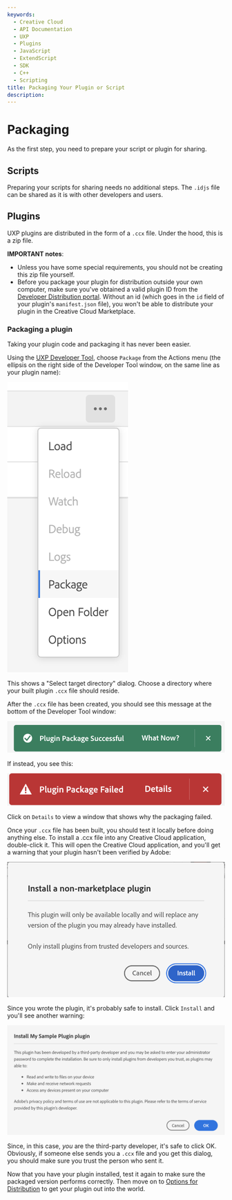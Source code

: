 ```yaml
---
keywords:
  - Creative Cloud
  - API Documentation
  - UXP
  - Plugins
  - JavaScript
  - ExtendScript
  - SDK
  - C++
  - Scripting
title: Packaging Your Plugin or Script
description:
---
```


# Packaging 
As the first step, you need to prepare your script or plugin for sharing.

## Scripts
Preparing your scripts for sharing needs no additional steps. The `.idjs` file can be shared as it is with other developers and users.

## Plugins
UXP plugins are distributed in the form of a `.ccx` file. Under the hood, this is a zip file. 

<InlineAlert variant="info" slots="text1, text1"/>

**IMPORTANT notes**:
- Unless you have some special requirements, you should not be creating this zip file yourself.
- Before you package your plugin for distribution outside your own computer, make sure you've obtained a valid plugin ID from the [Developer Distribution portal](https://developer.adobe.com/developer-distribution/creative-cloud/overview/guides/plugin_id/). Without an id (which goes in the `id` field of your plugin's `manifest.json` file), you won't be able to distribute your plugin in the Creative Cloud Marketplace.



### Packaging a plugin
Taking your plugin code and packaging it has never been easier.

Using the [UXP Developer Tool](../../devtool/), choose `Package` from the Actions menu (the ellipsis on the right side of the Developer Tool window, on the same line as your plugin name):

![Package Menu](../images/udt-package-menu.png)

This shows a "Select target directory" dialog. Choose a directory where your built plugin `.ccx` file should reside.

After the `.ccx` file has been created, you should see this message at the bottom of the Developer Tool window:

![Package Success](../images/package-success.png)

If instead, you see this:

![Package Failed](../images/package-failed.png)

Click on `Details` to view a window that shows why the packaging failed.

Once your `.ccx` file has been built, you should test it locally before doing anything else. To install a .ccx file into any Creative Cloud application, double-click it. This will open the Creative Cloud application, and you'll get a warning that your plugin hasn't been verified by Adobe:

![Verify Failed](../images/verify-failed.png)

Since you wrote the plugin, it's probably safe to install. Click `Install` and you'll see another warning:

![Install Warning](../images/install-warning.png)

Since, in this case, *you* are the third-party developer, it's safe to click OK. Obviously, if someone else sends you a `.ccx` file and you get this dialog, you should make sure you trust the person who sent it.

Now that you have your plugin installed, test it again to make sure the packaged version performs correctly. Then move on to [Options for Distribution](../distribution-options) to get your plugin out into the world.
